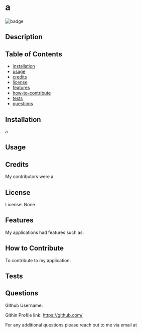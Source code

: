 
# a

![badge](https://img.shields.io/badge/license-None-blue)

## Description




## Table of Contents

- [installation](#installation)
- [usage](#usage)
- [credits](#credits)
- [license](#license)
- [features](#features)
- [how-to-contribute](#how-to-contribute)
- [tests](#tests)
- [questions](#questions)

## Installation

a

## Usage




## Credits

My contributors were a

## License

License: None

## Features

My applications had features such as: 

## How to Contribute

To contribute to my application: 


## Tests




## Questions

Github Username: 

Githin Profile link: https://github.com/


For any additional questions please reach out to me via email at 

